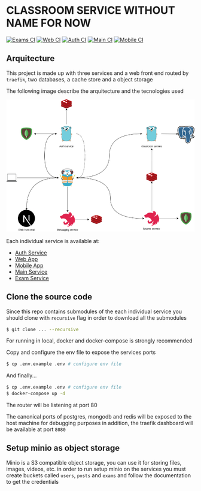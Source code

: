 # CLASSROOM SERVICE WITHOUT NAME FOR NOW

[![Exams CI](https://github.com/Binaretech/Classroom-Exam-Service/actions/workflows/node.js.yml/badge.svg)](https://github.com/Binaretech/Classroom-Exam-Service/actions/workflows/node.js.yml)
[![Web CI](https://github.com/Binaretech/classroom-web/actions/workflows/node.js.yml/badge.svg)](https://github.com/Binaretech/classroom-web/actions/workflows/node.js.yml)
[![Auth CI](https://github.com/Binaretech/classroom-auth/actions/workflows/go.yml/badge.svg)](https://github.com/Binaretech/classroom-auth/actions/workflows/go.yml)
[![Main CI](https://github.com/Binaretech/classroom-main/actions/workflows/go.yml/badge.svg)](https://github.com/Binaretech/classroom-main/actions/workflows/go.yml)
[![Mobile CI](https://github.com/Binaretech/classroom-mobile/actions/workflows/main.yml/badge.svg)](https://github.com/Binaretech/classroom-mobile/actions/workflows/main.yml)

## Arquitecture

This project is made up with three services and a web front end routed by `traefik`, two databases, a cache store and a object storage

The following image describe the arquitecture and the tecnologies used

![arquitecture](https://github.com/Binaretech/classroom/blob/main/img/clasroom-diagram.png)

Each individual service is available at:

- [Auth Service](https://github.com/Binaretech/classroom-auth)
- [Web App](https://github.com/Binaretech/classroom-web)
- [Mobile App](https://github.com/Binaretech/classroom-mobile)
- [Main Service](https://github.com/Binaretech/classroom-main)
- [Exam Service](https://github.com/Binaretech/Classroom-Exam-Service)

## Clone the source code

Since this repo contains submodules of the each individual service you should clone with `recursive` flag in order to download all the submodules

```bash
$ git clone ... --recursive
```

For running in local, docker and docker-compose is strongly recommended

Copy and configure the env file to expose the services ports

```bash
$ cp .env.example .env # configure env file
```

And finally...

```bash
$ cp .env.example .env # configure env file
$ docker-compose up -d
```

The router will be listening at port 80

The canonical ports of postgres, mongodb and redis will be exposed to the host machine for debugging purposes in addition, the traefik dashboard will be available at port `8080`

## Setup minio as object storage

Minio is a S3 compatible object storage, you can use it for storing files, images, videos, etc.
in order to run setup minio on the services you must create buckets called `users`, `posts` and `exams` and follow the documentation to get the credentials